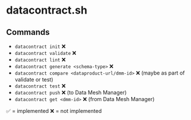 # datacontract.sh

## Commands
- `datacontract init` ❌
- `datacontract validate` ❌
- `datacontract lint` ❌
- `datacontract generate <schema-type>` ❌
- `datacontract compare <dataproduct-url/dmm-id>` ❌ (maybe as part of validate or test)
- `datacontract test` ❌
- `datacontract push` ❌ (to Data Mesh Manager)
- `datacontract get <dmm-id>` ❌ (from Data Mesh Manager)

✅ = implemented
❌ = not implemented
